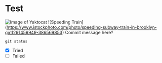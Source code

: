 # Test
![Image of Yaktocat](https://octodex.github.com/images/yaktocat.png)
![Speeding Train] (https://www.istockphoto.com/photo/speeding-subway-train-in-brooklyn-gm1291459949-386569853)
Commit message here?
```
git status
```

- [x] Tried
- [ ] Failed

